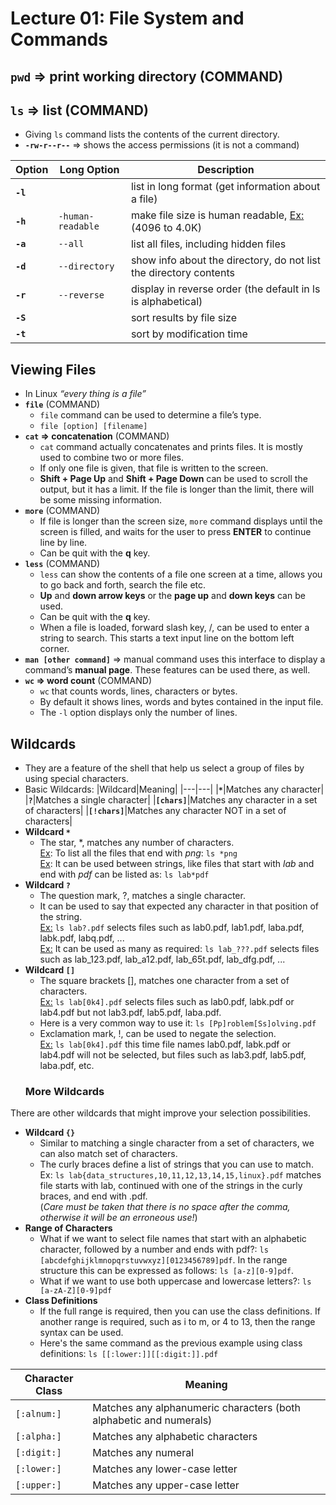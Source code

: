 # Lecture 01: File System and Commands

## `pwd` ⇒ print working directory (COMMAND)

## `ls` ⇒ list (COMMAND)

-   Giving `ls` command lists the contents of the current directory.
-   **`-rw-r--r--`** ⇒ shows the access permissions (it is not a command)

|Option|Long Option|Description|
|---|---|---|
|**`-l`**||list in long format (get information about a file)|
|**`-h`**|`-human-readable`|make file size is human readable, <ins>Ex:</ins> (4096 to 4.0K)|
|**`-a`**|`--all`|list all files, including hidden files|
|**`-d`**|`--directory`|show info about the directory, do not list the directory contents|
|**`-r`**|`--reverse`|display in reverse order (the default in ls is alphabetical)|
|**`-S`**||sort results by file size|
|**`-t`**||sort by modification time|

## Viewing Files

-   In Linux *“every thing is a file”*
-   **`file`** (COMMAND)
    -   `file` command can be used to determine a file’s type.
    -   `file [option] [filename]`
-   **`cat` ⇒ concatenation** (COMMAND)
    -   `cat` command actually concatenates and prints files. It is mostly used to combine two or more files.
    -   If only one file is given, that file is written to the screen.
    -   **Shift + Page Up** and **Shift + Page Down** can be used to scroll the output, but it has a limit. If the file is longer than the limit, there will be some missing information.
-   **`more`** (COMMAND)
    -   If file is longer than the screen size, `more` command displays until the screen is filled, and waits for the user to press **ENTER** to continue line by line.
    -   Can be quit with the **q** key.
-   **`less`** (COMMAND)
    -   `less` can show the contents of a file one screen at a time, allows you to go back and forth, search the file etc.
    -   **Up** and **down arrow keys** or the **page up** and **down keys** can be used.
    -   Can be quit with the **q** key.
    -   When a file is loaded, forward slash key, /, can be used to enter a string to search. This starts a text input line on the bottom left corner.
-   **`man [other command]`** ⇒ manual command uses this interface to display a command’s **manual page**. These features can be used there, as well.
-   **`wc` ⇒ word count** (COMMAND)
    -   `wc` that counts words, lines, characters or bytes.
    -   By default it shows lines, words and bytes contained in the input file.
    -   The `-l` option displays only the number of lines.

## Wildcards
- They are a feature of the shell that help us select a group of files by using special characters.
- Basic Wildcards:
|Wildcard|Meaning|
|---|---|
|**`*`**|Matches any character|
|**`?`**|Matches a single character|
|**`[chars]`**|Matches any character in a set of characters|
|**`[!chars]`**|Matches any character NOT in a set of characters|
- **Wildcard `*`**
    - The star, *, matches any number of characters.  
    <ins>Ex</ins>: To list all the files that end with _png_: `ls *png`  
    <ins>Ex</ins>: It can be used between strings, like files that start with _lab_ and end with _pdf_ can be listed as: `ls lab*pdf`
- **Wildcard `?`**
    - The question mark, ?, matches a single character.
    - It can be used to say that expected any character in that position of the string.  
    <ins>Ex:</ins> `ls lab?.pdf` selects files such as lab0.pdf, lab1.pdf, laba.pdf, labk.pdf, labq.pdf, ...  
    <ins>Ex:</ins> It can be used as many as required: `ls lab_???.pdf` selects files such as lab_123.pdf, lab_a12.pdf, lab_65t.pdf, lab_dfg.pdf, ...
- **Wildcard `[]`**
    - The square brackets [], matches one character from a set of characters.  
    <ins>Ex:</ins> `ls lab[0k4].pdf` selects files such as lab0.pdf, labk.pdf or lab4.pdf but not lab3.pdf, lab5.pdf, laba.pdf.
    - Here is a very common way to use it: `ls [Pp]roblem[Ss]olving.pdf`
    - Exclamation mark, !, can be used to negate the selection.  
    <ins>Ex:</ins> `ls lab[0k4].pdf` this time file names lab0.pdf, labk.pdf or lab4.pdf will not be selected, but files such as lab3.pdf, lab5.pdf, laba.pdf, etc.
    ### More Wildcards
There are other wildcards that might improve your selection possibilities.
- **Wildcard `{}`**
    -   Similar to matching a single character from a set of characters, we can also match set of characters.
    -   The curly braces define a list of strings that you can use to match.  
    Ex: `ls lab{data_structures,10,11,12,13,14,15,linux}.pdf` matches file starts with lab, continued with one of the strings in the curly braces, and end with .pdf.  
(_Care must be taken that there is no space after the comma, otherwise it will be an erroneous use!_)
- **Range of Characters**  
    - What if we want to select file names that start with an alphabetic character, followed by a number and ends with pdf?: `ls [abcdefghijklmnopqrstuvwxyz][0123456789]pdf`. In the range structure this can be expressed as follows: `ls [a-z][0-9]pdf`.
    - What if we want to use both uppercase and lowercase letters?: `ls [a-zA-Z][0-9]pdf`
- **Class Definitions**
    - If the full range is required, then you can use the class definitions. If another range is required, such as i to m, or 4 to 13, then the range syntax can be used.
    - Here's the same command as the previous example using class definitions: `ls [[:lower:]][[:digit:]].pdf`

|Character Class|Meaning|
|---|---|
|`[:alnum:]`|Matches any alphanumeric characters (both alphabetic and numerals)|
|`[:alpha:]`|Matches any alphabetic characters|
|`[:digit:]`|Matches any numeral|
|`[:lower:]`|Matches any lower-case letter|
|`[:upper:]`|Matches any upper-case letter|